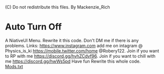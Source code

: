 (C) Do not redistribute this files. 
By Mackenzie_Rich
# Auto Turn Off
A NiativeUI Menu. Rewrite it this code. Don't  DM me if there is any problems.
Links:
https://www.instagram.com add me on intagram @ Physics_is_ki
https://mobile.twitter.com/home @Robery122.
Join if you want to RP with me https://discord.gg/hvhZCdvf96.
Join if you want to chill with me https://discord.gg/hwWs5pd
Have fun
Rewrite this whole code. 
[Mods.txt](https://github.com/ReachardKing/NiativeUI-Menu/files/6345803/Mods.txt)
